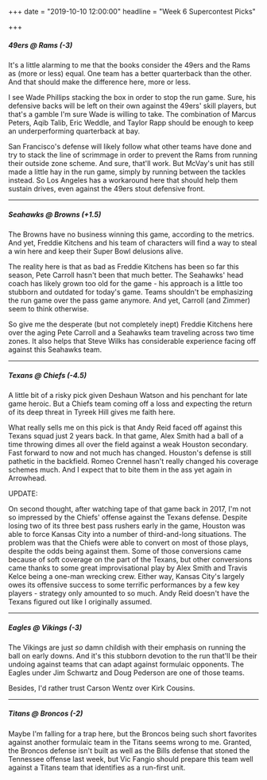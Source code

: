 +++
date = "2019-10-10 12:00:00"
headline = "Week 6 Supercontest Picks"

+++
##### 49ers @ _Rams_ (-3)

It's a little alarming to me that the books consider the 49ers and the Rams as (more or less) equal. One team has a better quarterback than the other. And that should make the difference here, more or less.

I see Wade Phillips stacking the box in order to stop the run game. Sure, his defensive backs will be left on their own against the 49ers' skill players, but that's a gamble I'm sure Wade is willing to take. The combination of Marcus Peters, Aqib Talib, Eric Weddle, and Taylor Rapp should be enough to keep an underperforming quarterback at bay.

San Francisco's defense will likely follow what other teams have done and try to stack the line of scrimmage in order to prevent the Rams from running their outside zone scheme. And sure, that'll work. But McVay's unit has still made a little hay in the run game, simply by running between the tackles instead. So Los Angeles has a workaround here that should help them sustain drives, even against the 49ers stout defensive front.

***

##### Seahawks @ _Browns_ (+1.5)

The Browns have no business winning this game, according to the metrics. And yet, Freddie Kitchens and his team of characters will find a way to steal a win here and keep their Super Bowl delusions alive.

The reality here is that as bad as Freddie Kitchens has been so far this season, Pete Carroll hasn't been that much better. The Seahawks' head coach has likely grown too old for the game - his approach is a little too stubborn and outdated for today's game. Teams shouldn't be emphasizing the run game over the pass game anymore. And yet, Carroll (and Zimmer) seem to think otherwise.

So give me the desperate (but not completely inept) Freddie Kitchens here over the aging Pete Carroll and a Seahawks team traveling across two time zones. It also helps that Steve Wilks has considerable experience facing off against this Seahawks team.

***

##### Texans @ _Chiefs_ (-4.5)

A little bit of a risky pick given Deshaun Watson and his penchant for late game heroic. But a Chiefs team coming off a loss and expecting the return of its deep threat in Tyreek Hill gives me faith here.

What really sells me on this pick is that Andy Reid faced off against this Texans squad just 2 years back. In that game, Alex Smith had a ball of a time throwing dimes all over the field against a weak Houston secondary. Fast forward to now and not much has changed. Houston's defense is still pathetic in the backfield. Romeo Crennel hasn't really changed his coverage schemes much. And I expect that to bite them in the ass yet again in Arrowhead.

UPDATE:

On second thought, after watching tape of that game back in 2017, I'm not so impressed by the Chiefs' offense against the Texans defense. Despite losing two of its three best pass rushers early in the game, Houston was able to force Kansas City into a number of third-and-long situations. The problem  was that the Chiefs were able to convert on most of those plays, despite the odds being against them. Some of those conversions came because of soft coverage on the part of the Texans, but other conversions came thanks to some great improvisational play by Alex Smith and Travis Kelce being a one-man wrecking crew. Either way, Kansas City's largely owes its offensive success to some terrific performances by a few key players - strategy only amounted to so much. Andy Reid doesn't have the Texans figured out like I originally assumed.

***

##### _Eagles_ @ Vikings (-3)

The Vikings are just _so_ damn childish with their emphasis on running the ball on early downs. And it's this stubborn devotion to the run that'll be their undoing against teams that can adapt against formulaic opponents. The Eagles under Jim Schwartz and Doug Pederson are one of those teams.

Besides, I'd rather trust Carson Wentz over Kirk Cousins.

***

##### Titans @ _Broncos_ (-2)

Maybe I'm falling for a trap here, but the Broncos being such short favorites against another formulaic team in the Titans seems wrong to me. Granted, the Broncos defense isn't built as well as the Bills defense that stoned the Tennessee offense last week, but Vic Fangio should prepare this team well against a Titans team that identifies as a run-first unit.